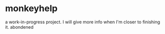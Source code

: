 # monkeyhelp
a work-in-progress project. I will give more info when I'm closer to finishing it.
abondened
